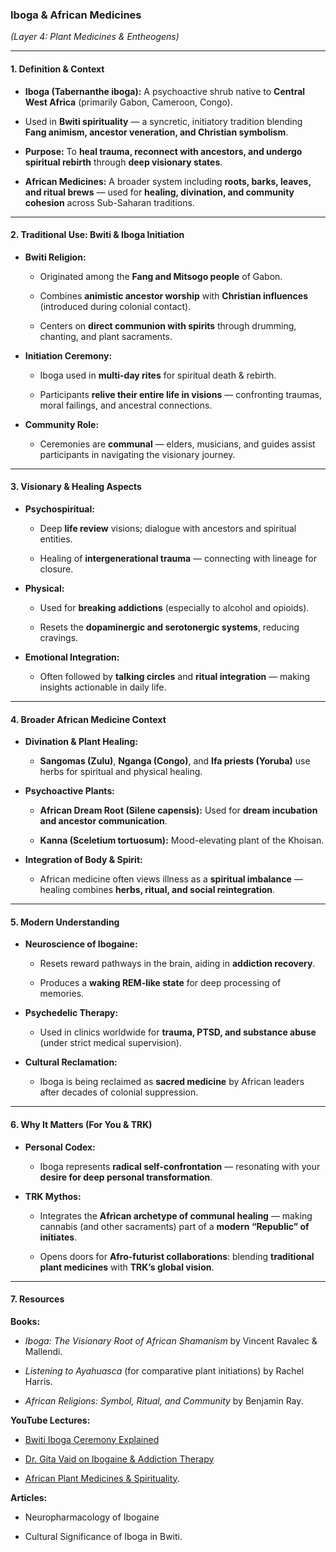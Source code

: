 ### **Iboga & African Medicines**

_(Layer 4: Plant Medicines & Entheogens)_

---

#### **1. Definition & Context**

- **Iboga (Tabernanthe iboga):** A psychoactive shrub native to **Central West Africa** (primarily Gabon, Cameroon, Congo).
    
- Used in **Bwiti spirituality** — a syncretic, initiatory tradition blending **Fang animism, ancestor veneration, and Christian symbolism**.
    
- **Purpose:** To **heal trauma, reconnect with ancestors, and undergo spiritual rebirth** through **deep visionary states**.
    
- **African Medicines:** A broader system including **roots, barks, leaves, and ritual brews** — used for **healing, divination, and community cohesion** across Sub-Saharan traditions.
    

---

#### **2. Traditional Use: Bwiti & Iboga Initiation**

- **Bwiti Religion:**
    
    - Originated among the **Fang and Mitsogo people** of Gabon.
        
    - Combines **animistic ancestor worship** with **Christian influences** (introduced during colonial contact).
        
    - Centers on **direct communion with spirits** through drumming, chanting, and plant sacraments.
        
- **Initiation Ceremony:**
    
    - Iboga used in **multi-day rites** for spiritual death & rebirth.
        
    - Participants **relive their entire life in visions** — confronting traumas, moral failings, and ancestral connections.
        
- **Community Role:**
    
    - Ceremonies are **communal** — elders, musicians, and guides assist participants in navigating the visionary journey.
        

---

#### **3. Visionary & Healing Aspects**

- **Psychospiritual:**
    
    - Deep **life review** visions; dialogue with ancestors and spiritual entities.
        
    - Healing of **intergenerational trauma** — connecting with lineage for closure.
        
- **Physical:**
    
    - Used for **breaking addictions** (especially to alcohol and opioids).
        
    - Resets the **dopaminergic and serotonergic systems**, reducing cravings.
        
- **Emotional Integration:**
    
    - Often followed by **talking circles** and **ritual integration** — making insights actionable in daily life.
        

---

#### **4. Broader African Medicine Context**

- **Divination & Plant Healing:**
    
    - **Sangomas (Zulu)**, **Nganga (Congo)**, and **Ifa priests (Yoruba)** use herbs for spiritual and physical healing.
        
- **Psychoactive Plants:**
    
    - **African Dream Root (Silene capensis):** Used for **dream incubation and ancestor communication**.
        
    - **Kanna (Sceletium tortuosum):** Mood-elevating plant of the Khoisan.
        
- **Integration of Body & Spirit:**
    
    - African medicine often views illness as a **spiritual imbalance** — healing combines **herbs, ritual, and social reintegration**.
        

---

#### **5. Modern Understanding**

- **Neuroscience of Ibogaine:**
    
    - Resets reward pathways in the brain, aiding in **addiction recovery**.
        
    - Produces a **waking REM-like state** for deep processing of memories.
        
- **Psychedelic Therapy:**
    
    - Used in clinics worldwide for **trauma, PTSD, and substance abuse** (under strict medical supervision).
        
- **Cultural Reclamation:**
    
    - Iboga is being reclaimed as **sacred medicine** by African leaders after decades of colonial suppression.
        

---

#### **6. Why It Matters (For You & TRK)**

- **Personal Codex:**
    
    - Iboga represents **radical self-confrontation** — resonating with your **desire for deep personal transformation**.
        
- **TRK Mythos:**
    
    - Integrates the **African archetype of communal healing** — making cannabis (and other sacraments) part of a **modern “Republic” of initiates**.
        
    - Opens doors for **Afro-futurist collaborations**: blending **traditional plant medicines** with **TRK’s global vision**.
        

---

#### **7. Resources**

**Books:**

- _Iboga: The Visionary Root of African Shamanism_ by Vincent Ravalec & Mallendi.
    
- _Listening to Ayahuasca_ (for comparative plant initiations) by Rachel Harris.
    
- _African Religions: Symbol, Ritual, and Community_ by Benjamin Ray.
    

**YouTube Lectures:**

- [Bwiti Iboga Ceremony Explained](https://www.youtube.com/watch?v=18KdoB-ZnaE)
    
- [Dr. Gita Vaid on Ibogaine & Addiction Therapy](https://www.youtube.com/watch?v=8poY3dS8pX0)
    
- [African Plant Medicines & Spirituality](https://www.youtube.com/watch?v=_v8_rPLXq40).
    

**Articles:**

- Neuropharmacology of Ibogaine
    
- Cultural Significance of Iboga in Bwiti.